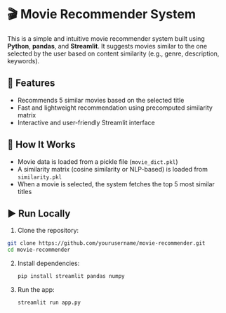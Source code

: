 # 🎬 Movie Recommender System

This is a simple and intuitive movie recommender system built using **Python**, **pandas**, and **Streamlit**. It suggests movies similar to the one selected by the user based on content similarity (e.g., genre, description, keywords).

## 🚀 Features

- Recommends 5 similar movies based on the selected title
- Fast and lightweight recommendation using precomputed similarity matrix
- Interactive and user-friendly Streamlit interface


## 🔧 How It Works

- Movie data is loaded from a pickle file (`movie_dict.pkl`)
- A similarity matrix (cosine similarity or NLP-based) is loaded from `similarity.pkl`
- When a movie is selected, the system fetches the top 5 most similar titles

## ▶️ Run Locally

1. Clone the repository:

```bash
git clone https://github.com/yourusername/movie-recommender.git
cd movie-recommender
```
2. Install dependencies:
   ```bash
   pip install streamlit pandas numpy
   ```
3. Run the app:
   ```bash
   streamlit run app.py
```


